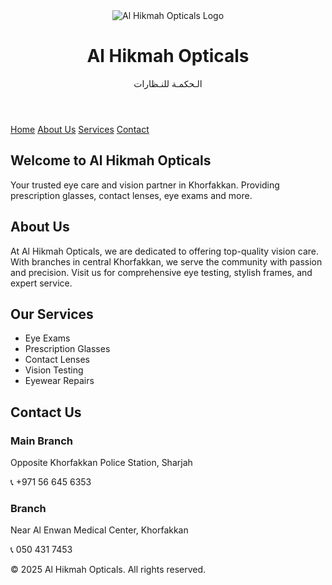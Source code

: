 <!DOCTYPE html>
<html lang="en">
<head>
  <meta charset="UTF-8">
  <meta name="viewport" content="width=device-width, initial-scale=1">
  <title>Al Hikmah Opticals</title>
  <link rel="stylesheet" href="style.css">
</head>
<body>
  <header>
    <img src="logo.jpeg" alt="Al Hikmah Opticals Logo" class="logo">
    <h1>Al Hikmah Opticals</h1>
    <p>الـحكمـة للنـظارات</p>
  </header>

  <nav>
    <a href="#home">Home</a>
    <a href="#about">About Us</a>
    <a href="#services">Services</a>
    <a href="#contact">Contact</a>
  </nav>

  <section id="home">
    <h2>Welcome to Al Hikmah Opticals</h2>
    <p>Your trusted eye care and vision partner in Khorfakkan. Providing prescription glasses, contact lenses, eye exams and more.</p>
  </section>

  <section id="about">
    <h2>About Us</h2>
    <p>At Al Hikmah Opticals, we are dedicated to offering top-quality vision care. With branches in central Khorfakkan, we serve the community with passion and precision. Visit us for comprehensive eye testing, stylish frames, and expert service.</p>
  </section>

  <section id="services">
    <h2>Our Services</h2>
    <ul>
      <li>Eye Exams</li>
      <li>Prescription Glasses</li>
      <li>Contact Lenses</li>
      <li>Vision Testing</li>
      <li>Eyewear Repairs</li>
    </ul>
  </section>

  <section id="contact">
    <h2>Contact Us</h2>
    <div class="contact-box">
      <h3>Main Branch</h3>
      <p>Opposite Khorfakkan Police Station, Sharjah</p>
      <p>📞 +971 56 645 6353</p>
    </div>
    <div class="contact-box">
      <h3>Branch</h3>
      <p>Near Al Enwan Medical Center, Khorfakkan</p>
      <p>📞 050 431 7453</p>
    </div>
  </section>

  <footer>
    <p>&copy; 2025 Al Hikmah Opticals. All rights reserved.</p>
  </footer>
</body>
</html>
